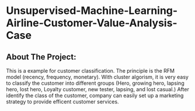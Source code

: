 # Unsupervised-Machine-Learning-Airline-Customer-Value-Analysis-Case

## About The Project:
This is a example for customer classification. The principle is the RFM model (recency, frequency, monetary). With cluster algorism, it is very easy to classify the customer into different groups (Hero, growing hero, lapsing hero, lost hero, Loyalty customer, new tester, lapsing, and lost casual.) After identify the class of the customer, company can easily set up a marketing strategy to provide efficent customer services.
